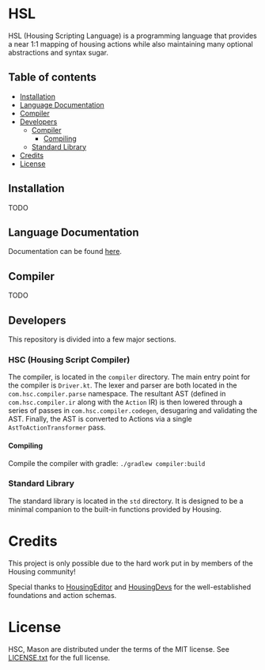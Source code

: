 # HSL

HSL (Housing Scripting Language) is a programming language that provides
a near 1:1 mapping of housing actions while also maintaining many optional
abstractions and syntax sugar.

## Table of contents

<!--- TOC -->

- [Installation](#installation)
- [Language Documentation](#language-documentation)
- [Compiler](#compiler)
- [Developers](#developers)
    - [Compiler](#hsc-housing-script-compiler)
        - [Compiling](#compiling)
    - [Standard Library](#standard-library)
- [Credits](#credits)
- [License](#license)

<!--- END -->

## Installation

TODO

## Language Documentation

Documentation can be found [here](/docs/getting-started/creating-a-project.md).

## Compiler

TODO

## Developers

This repository is divided into a few major sections.

### HSC (Housing Script Compiler)

The compiler, is located in the `compiler` directory. The main entry point
for the compiler is `Driver.kt`. The lexer and parser are both located in
the `com.hsc.compiler.parse` namespace. The resultant AST (defined in
`com.hsc.compiler.ir` along with the `Action` IR) is then lowered through
a series of passes in `com.hsc.compiler.codegen`, desugaring and validating
the AST. Finally, the AST is converted to Actions via a single
`AstToActionTransformer` pass.

#### Compiling

Compile the compiler with gradle: `./gradlew compiler:build`

### Standard Library

The standard library is located in the `std` directory. It is designed to
be a minimal companion to the built-in functions provided by Housing.

# Credits

This project is only possible due to the hard work put in by members of
the Housing community!

Special thanks to [HousingEditor](https://github.com/ImaDoofus/HousingEditor)
 and [HousingDevs](https://github.com/housingdevs) for the well-established
 foundations and action schemas.

# License

HSC, Mason are distributed under the terms of the MIT license. See
[LICENSE.txt](LICENSE.txt) for the full license.
